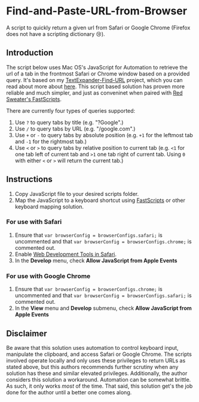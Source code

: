 # Find-and-Paste-URL-from-Browser
A script to quickly return a given url from Safari or Google Chrome (Firefox does not have a scripting dictionary 😢).

## Introduction
The script below uses Mac OS's JavaScript for Automation to retrieve the url of a tab in the frontmost Safari or Chrome window based on a provided query. It's based on my [TextExpander-Find-URL](https://github.com/JackWellborn/TextExpander-Find-URL) project, which you can read about more about [here](http://wormsandviruses.com/2018/07/textexpander-snippets-with-variables/). This script based solution has proven more reliable and much simpler, and just as conveninet when paired with [Red Sweater's FastScripts](https://red-sweater.com/fastscripts/). 

There are currently four types of queries supported:

1. Use `?` to query tabs by title (e.g. "?Google".)
2. Use `/` to query tabs by URL (e.g. "/google.com".)
3. Use `+` or `-` to query tabs by absolute position (e.g. `+1` for the leftmost tab and `-1` for the rightmost tab.)
4. Use `<` or `>` to query tabs by relative position to current tab (e.g. `<1` for one tab left of current tab and `>1` one tab right of current tab. Using `0` with either `<` or `>` will return the current tab.)

## Instructions
1. Copy JavaScript file to your desired scripts folder.
2. Map the JavaScript to a keyboard shortcut using [FastScripts](https://red-sweater.com/fastscripts/) or other keyboard mapping solution.

### For use with Safari
1. Ensure that `var browserConfig = browserConfigs.safari;` is uncommented and that `var browserConfig = browserConfigs.chrome;` is commented out.
2. Enable [Web Development Tools in Safari](https://developer.apple.com/safari/tools/).
3. In the __Develop__ menu, check __Allow JavaScript from Apple Events__

### For use with Google Chrome
1. Ensure that `var browserConfig = browserConfigs.chrome;` is uncommented and that `var browserConfig = browserConfigs.safari;` is commented out.
2. In the __View__ menu and __Develop__ submenu, check __Allow JavaScript from Apple Events__

## Disclaimer
Be aware that this solution uses automation to control keyboard input, manipulate the clipboard, and access Safari or Google Chrome. The scripts involved operate locally and only uses these privileges to return URLs as stated above, but this authors recommends further scrutiny when any solution has these and similar elevated privileges. Additionally, the author considers this solution a workaround. Automation can be somewhat brittle. As such, it only works _most_ of the time. That said, this solution get's the job done for the author until a better one comes along. 